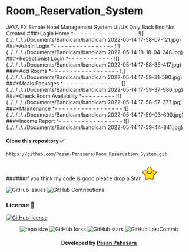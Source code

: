 # Room_Reservation_System
JAVA FX Simple Hotel Managemant System UI/UX Only Back End Not Created
###*Login Home *- - - - - - - - - - - - - - - - -
![](../../../../Documents/Bandicam/bandicam 2022-05-14 17-58-07-121.jpg)
###*Admin Login *- - - - - - - - - - - - - - - - 
![](../../../../Documents/Bandicam/bandicam 2022-05-14 18-18-04-248.jpg)
###*Receptionist Login *- - - - - - - - - - - -
![](../../../../Documents/Bandicam/bandicam 2022-05-14 17-58-35-417.jpg)
###*Add Rooms *- - - - - - - - - - - - - - - - - -
![](../../../../Documents/Bandicam/bandicam 2022-05-14 17-59-31-590.jpg)
###*Meals Packages *- - - - - - - - - - - - - - - 
![](../../../../Documents/Bandicam/bandicam 2022-05-14 17-59-37-986.jpg)
###*Check Room Availability *- - - - - - - - - 
![](../../../../Documents/Bandicam/bandicam 2022-05-14 17-58-57-377.jpg)
###*Maintenance *- - - - - - - - - - - - - - - - - -
![](../../../../Documents/Bandicam/bandicam 2022-05-14 17-59-03-690.jpg)
###*Income Report *- - - - - - - - - - - - - - - - -
![](../../../../Documents/Bandicam/bandicam 2022-05-14 17-59-44-841.jpg)


#### Clone this repository ✅
```md
https://github.com/Pasan-Pahasara/Room_Reservation_System.git
```
###                                              
######If you think my code is good pleace drop a Star <img src="https://github.com/Pasan-Pahasara/md-alpha/blob/main/star.webp" width="40px">

![GitHub issues](https://img.shields.io/github/issues/Pasan-Pahasara/Room_Reservation_System?&labelColor=black&color=eb3b5a&label=Issues&logo=issues&logoColor=black&style=for-the-badge)
![GitHub Contributions](https://img.shields.io/github/contributors/Pasan-Pahasara/Room_Reservation_System?&labelColor=black&color=8854d0&style=for-the-badge)

### License 📝
[![GitHub license](https://img.shields.io/github/license/Pasan-Pahasara/Room_Reservation_System?&labelColor=black&color=3867d6&style=for-the-badge)](https://github.com/Pasan-Pahasara/Room_Reservation_System/blob/master/LICENSE)

<div align="center">

![repo size](https://img.shields.io/github/repo-size/Pasan-Pahasara/Room_Reservation_System?label=Repo%20Size&style=for-the-badge&labelColor=black&color=20bf6b)
![GitHub forks](https://img.shields.io/github/forks/Pasan-Pahasara/Room_Reservation_System?&labelColor=black&color=0fb9b1&style=for-the-badge)
![GitHub stars](https://img.shields.io/github/stars/Pasan-Pahasara/Room_Reservation_System?&labelColor=black&color=f7b731&style=for-the-badge)
![GitHub LastCommit](https://img.shields.io/github/last-commit/Pasan-Pahasara/Room_Reservation_System?logo=github&labelColor=black&color=d1d8e0&style=for-the-badge)

</div>

<div align="center"> 

#### Developed by [Pasan Pahasara](https://github.com/Pasan-Pahasara/) 
</div>